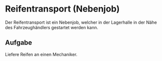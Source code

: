 # Reifentransport (Nebenjob)
Der Reifentransport ist ein Nebenjob, welcher in der Lagerhalle in der Nähe des Fahrzeughändlers gestartet werden kann.

## Aufgabe
Liefere Reifen an einen Mechaniker.